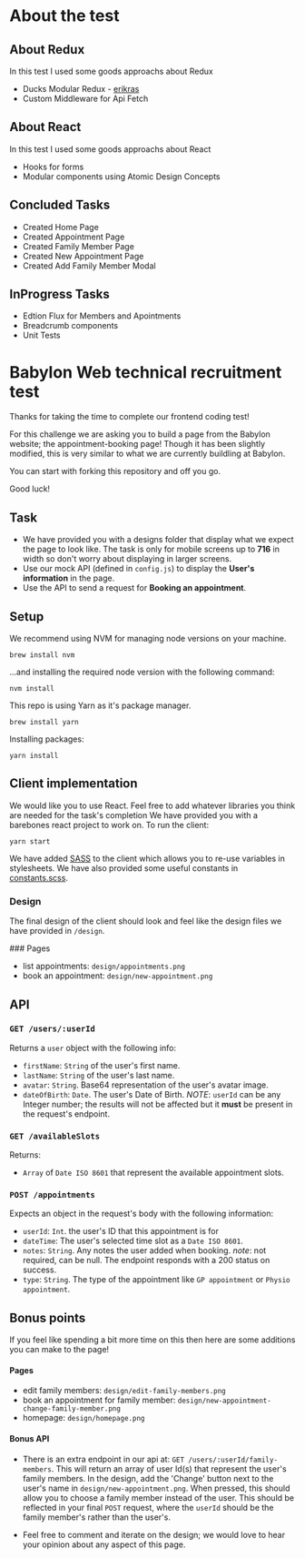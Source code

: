 # About the test

## About Redux
In this test I used some goods approachs about Redux

* Ducks Modular Redux - [erikras](https://github.com/erikras/ducks-modular-redux)
* Custom Middleware for Api Fetch

## About React
In this test I used some goods approachs about React
* Hooks for forms
* Modular components using Atomic Design Concepts


## Concluded Tasks
* Created Home Page
* Created Appointment Page
* Created Family Member Page
* Created New Appointment Page
* Created Add Family Member Modal

## InProgress Tasks
* Edtion Flux for Members and Apointments
* Breadcrumb components
* Unit Tests

# Babylon Web technical recruitment test

Thanks for taking the time to complete our frontend coding test!

For this challenge we are asking you to build a page from the Babylon website; the appointment-booking page! Though it has been slightly modified, this is very similar to what we are currently buildling at Babylon.

You can start with forking this repository and off you go.

Good luck!

## Task

* We have provided you with a designs folder that display what we expect the page to look like. The task is only for mobile screens up to **716** in width so don't worry about displaying in larger screens.
* Use our mock API (defined in `config.js`) to display the **User's information** in the page.
* Use the API to send a request for **Booking an appointment**.

## Setup

We recommend using NVM for managing node versions on your machine.

```
brew install nvm
```

...and installing the required node version with the following command:

```
nvm install
```

This repo is using Yarn as it's package manager.

```
brew install yarn
```

Installing packages:

```
yarn install
```

## Client implementation

We would like you to use React. Feel free to add whatever libraries you think are needed for the task's completion
We have provided you with a barebones react project to work on.
To run the client:

```
yarn start
```

We have added [SASS](http://sass-lang.com/) to the client which allows you to re-use variables in stylesheets. We have also provided some useful constants in [constants.scss](./src/constants.scss).

### Design

The final design of the client should look and feel like the design files we have provided in `/design`.

### Pages

* list appointments: `design/appointments.png`
* book an appointment: `design/new-appointment.png`

## API

### `GET /users/:userId`

Returns a `user` object with the following info:

* `firstName`: `String` of the user's first name.
* `lastName`: `String` of the user's last name.
* `avatar`: `String`. Base64 representation of the user's avatar image.
* `dateOfBirth`: `Date`. The user's Date of Birth.
  _NOTE_: `userId` can be any Integer number; the results will not be affected but it **must** be present in the request's endpoint.

### `GET /availableSlots`

Returns:

* `Array` of `Date ISO 8601` that represent the available appointment slots.

### `POST /appointments`

Expects an object in the request's body with the following information:

* `userId`: `Int`. the user's ID that this appointment is for
* `dateTime`: The user's selected time slot as a `Date ISO 8601`.
* `notes`: `String`. Any notes the user added when booking. _note_: not required, can be null.
  The endpoint responds with a 200 status on success.
* `type`: `String`. The type of the appointment like `GP appointment` or `Physio appointment`.

## Bonus points

If you feel like spending a bit more time on this then here are some additions you can make to the page!

#### Pages

* edit family members: `design/edit-family-members.png`
* book an appointment for family member: `design/new-appointment-change-family-member.png`
* homepage: `design/homepage.png`

#### Bonus API

* There is an extra endpoint in our api at: `GET /users/:userId/family-members`. This will return an array of user Id(s) that represent the user's family members. In the design, add the 'Change' button next to the user's name in `design/new-appointment.png`. When pressed, this should allow you to choose a family member instead of the user. This should be reflected in your final `POST` request, where the `userId` should be the family member's rather than the user's.

* Feel free to comment and iterate on the design; we would love to hear your opinion about any aspect of this page.
